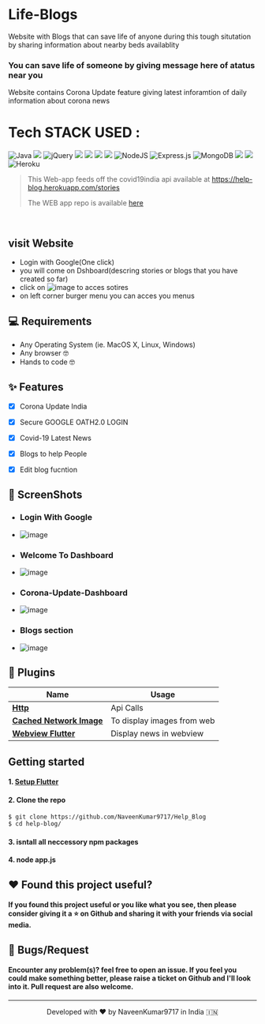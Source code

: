 # Life-Blogs

Website with Blogs that can save life of anyone during this tough situtation by sharing information about nearby beds availablity 
<h3>You can save life of someone by giving message here of atatus near you</h3>
Website contains Corona Update feature  giving latest inforamtion of daily information about corona news 
<h1>Tech STACK USED : </h1> 

<img alt="Java" src="https://img.shields.io/badge/java-%23ED8B00.svg?&style=for-the-badge&logo=java&logoColor=white"/>      <img src="https://img.shields.io/badge/javascript%20-%23323330.svg?&style=for-the-badge&logo=javascript&logoColor=%23F7DF1E">  <img alt="jQuery" src="https://img.shields.io/badge/jquery%20-%230769AD.svg?&style=for-the-badge&logo=jquery&logoColor=white"/>  <img src="https://img.shields.io/badge/html5%20-%23E34F26.svg?&style=for-the-badge&logo=html5&logoColor=white">   <img src="https://img.shields.io/badge/css3%20-%231572B6.svg?&style=for-the-badge&logo=css3&logoColor=white">   <img src="https://img.shields.io/badge/react%20-%2320232a.svg?&style=for-the-badge&logo=react&logoColor=%2361DAFB">   <img src="https://img.shields.io/badge/bootstrap%20-%23563D7C.svg?&style=for-the-badge&logo=bootstrap&logoColor=white"> <img alt="NodeJS" src="https://img.shields.io/badge/node.js%20-%2343853D.svg?&style=for-the-badge&logo=node.js&logoColor=white"/> <img alt="Express.js" src="https://img.shields.io/badge/express.js%20-%23404d59.svg?&style=for-the-badge"/>   <img alt="MongoDB" src ="https://img.shields.io/badge/MongoDB-%234ea94b.svg?&style=for-the-badge&logo=mongodb&logoColor=white"/>  <img src="https://img.shields.io/badge/git%20-%23F05033.svg?&style=for-the-badge&logo=git&logoColor=white"/>   <img src="http://img.shields.io/badge/-VS%20Code-000000?style=for-the-badge&logo=Visual-studio-code&logoColor=blue"> <img alt="Heroku" src="https://img.shields.io/badge/heroku%20-%23430098.svg?&style=for-the-badge&logo=heroku&logoColor=white"/>


> This Web-app feeds off the covid19india api available at https://help-blog.herokuapp.com/stories
>
> The WEB app repo is available <a href="https://github.com/NaveenKumar9717/Help_Blog"> here</a>
>

<br>

## visit Website
* Login with Google(One click)
* you will come on Dshboard(descring stories or blogs that you have created so far)
* click on ![image](https://user-images.githubusercontent.com/52369168/120347489-f3fd6200-c319-11eb-9605-5273486ed992.png) to acces sotires 
* on left corner burger menu you can acces you menus   
 

## 💻 Requirements
* Any Operating System (ie. MacOS X, Linux, Windows)
* Any  browser 🤓 
* Hands to code 🤓

## ✨ Features
- [x] Corona Update India
- [x] Secure GOOGLE OATH2.0 LOGIN
- [x] Covid-19 Latest News
- [x] Blogs to help People
- [x] Edit blog fucntion


## 📸 ScreenShots

* <h3>Login With Google</h3> 

*  ![image](https://user-images.githubusercontent.com/52369168/120348038-6b32f600-c31a-11eb-93c8-ab9d250e8e68.png)
*  <h3>Welcome To Dashboard</h3>
*   ![image](https://user-images.githubusercontent.com/52369168/120348283-ac2b0a80-c31a-11eb-8d37-7dbf4102dd69.png)
*   <h3>Corona-Update-Dashboard</h3>
*   ![image](https://user-images.githubusercontent.com/52369168/120349810-0c6e7c00-c31c-11eb-81fe-3e6bb3e728af.png)
*   <h3>Blogs section</h3>
*   ![image](https://user-images.githubusercontent.com/52369168/120350291-7b4bd500-c31c-11eb-9d9c-eceb57844f86.png)


## 🔌 Plugins
| Name | Usage |
|------|-------|
|[**Http**](https://pub.dev/packages/http)| Api Calls|
|[**Cached Network Image**](https://pub.dev/packages/cached_network_image)| To display images from web|
|[**Webview Flutter**](https://pub.dev/packages/webview_flutter)| Display news in webview|


## Getting started

#### 1. [Setup Flutter](https://flutter.dev/docs/get-started/install)

#### 2. Clone the repo

```sh
$ git clone https://github.com/NaveenKumar9717/Help_Blog
$ cd help-blog/
```

#### 3. isntall all neccessory npm packages

#### 4. node app.js


## :heart: Found this project useful?
#### If you found this project useful or you like what you see, then please consider giving it a :star: on Github and sharing it with your friends via social media.

## 🐛 Bugs/Request
#### Encounter any problem(s)? feel free to open an issue. If you feel you could make something better, please raise a ticket on Github and I'll look into it. Pull request are also welcome.


<hr>
<p align="center">
Developed with ❤️ by NaveenKumar9717 in India 🇮🇳 
</p>
